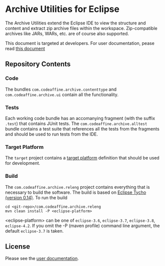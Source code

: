 # Archive Utilities for Eclipse
The Archive Utilities extend the Eclipse IDE to view the structure and content and extract zip archive files within the workspace. Zip-compatible archives like JARs, WARs, etc. are of course also supported.

This document is targeted at developers. For user documentation, pease read [this document](http://rherrmann.github.com/com.codeaffine.archive/index.html)

## Repository Contents

### Code 
The bundles `com.codeaffine.archive.contenttype` and `com.codeaffine.archive.ui` contain all the functionality.

### Tests
Each working code bundle has an accomanying fragment (with the suffix `.test`) that contains JUnit tests.
The `com.codeaffine.archive.alltest` bundle contains a test suite that references all the tests from the fragments and should be used to run tests from the IDE.

### Target Platform
The `target` project contains a [target platform](http://help.eclipse.org/indigo/index.jsp?topic=%2Forg.eclipse.pde.doc.user%2Fconcepts%2Ftarget.htm) definition that should be used for development. 

### Build
The `com.codeaffine.archive.releng` project contains everything that is necessary to build the software. The build is based on [Eclipse Tycho (version 0.14)](http://www.eclipse.org/tycho). To run the build

    cd <git-repo>/com.codeaffine.archive.releng
    mvn clean install -P <eclipse-platform>
    
&lt;eclipse-platform&gt; can be one of `eclipse-3.6`, `eclipse-3.7`, `eclipse-3.8`, `eclipse-4.2`. If you omit the -P (maven profile) command line argument, the default `eclipse-3.7` is taken.

## License
Please see the [user documentation](http://rherrmann.github.com/com.codeaffine.archive/index.html).